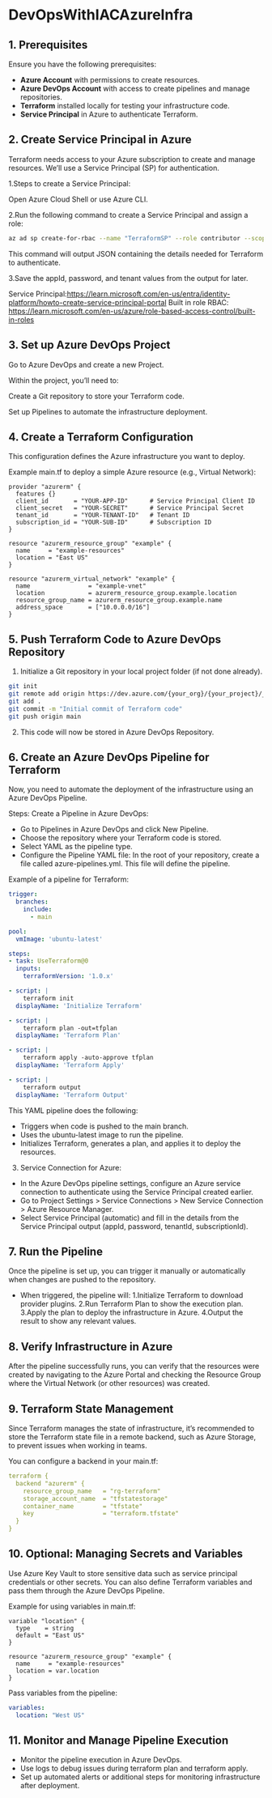 # DevOpsWithIACAzureInfra

## 1. Prerequisites
Ensure you have the following prerequisites:

- **Azure Account** with permissions to create resources.
- **Azure DevOps Account** with access to create pipelines and manage repositories.
- **Terraform** installed locally for testing your infrastructure code.
- **Service Principal** in Azure to authenticate Terraform.

## 2. Create Service Principal in Azure
Terraform needs access to your Azure subscription to create and manage resources. We’ll use a Service Principal (SP) for authentication.

1.Steps to create a Service Principal:

Open Azure Cloud Shell or use Azure CLI.

2.Run the following command to create a Service Principal and assign a role:
```Bash
az ad sp create-for-rbac --name "TerraformSP" --role contributor --scopes /subscriptions/{subscription_id}
```
This command will output JSON containing the details needed for Terraform to authenticate.

3.Save the appId, password, and tenant values from the output for later.

Service Principal:https://learn.microsoft.com/en-us/entra/identity-platform/howto-create-service-principal-portal
Built in role RBAC: https://learn.microsoft.com/en-us/azure/role-based-access-control/built-in-roles

## 3. Set up Azure DevOps Project
 
 Go to Azure DevOps and create a new Project.

Within the project, you’ll need to:

Create a Git repository to store your Terraform code.

Set up Pipelines to automate the infrastructure deployment.

## 4. Create a Terraform Configuration
This configuration defines the Azure infrastructure you want to deploy.

Example main.tf to deploy a simple Azure resource (e.g., Virtual Network):

```hcl
provider "azurerm" {
  features {}
  client_id       = "YOUR-APP-ID"      # Service Principal Client ID
  client_secret   = "YOUR-SECRET"      # Service Principal Secret
  tenant_id       = "YOUR-TENANT-ID"   # Tenant ID
  subscription_id = "YOUR-SUB-ID"      # Subscription ID
}

resource "azurerm_resource_group" "example" {
  name     = "example-resources"
  location = "East US"
}

resource "azurerm_virtual_network" "example" {
  name                = "example-vnet"
  location            = azurerm_resource_group.example.location
  resource_group_name = azurerm_resource_group.example.name
  address_space       = ["10.0.0.0/16"]
}
```
## 5. Push Terraform Code to Azure DevOps Repository

1. Initialize a Git repository in your local project folder (if not done already).

```bash
git init
git remote add origin https://dev.azure.com/{your_org}/{your_project}/_git/{your_repo}
git add .
git commit -m "Initial commit of Terraform code"
git push origin main
```
2. This code will now be stored in Azure DevOps Repository.

## 6. Create an Azure DevOps Pipeline for Terraform
Now, you need to automate the deployment of the infrastructure using an Azure DevOps Pipeline.

Steps:
Create a Pipeline in Azure DevOps:

- Go to Pipelines in Azure DevOps and click New Pipeline.
- Choose the repository where your Terraform code is stored.
- Select YAML as the pipeline type.
- Configure the Pipeline YAML file: In the root of your repository, create a file called azure-pipelines.yml. This file will define the pipeline.

Example of a pipeline for Terraform:

```yaml
trigger:
  branches:
    include:
      - main

pool:
  vmImage: 'ubuntu-latest'

steps:
- task: UseTerraform@0
  inputs:
    terraformVersion: '1.0.x'

- script: |
    terraform init
  displayName: 'Initialize Terraform'

- script: |
    terraform plan -out=tfplan
  displayName: 'Terraform Plan'

- script: |
    terraform apply -auto-approve tfplan
  displayName: 'Terraform Apply'

- script: |
    terraform output
  displayName: 'Terraform Output'

```
This YAML pipeline does the following:

- Triggers when code is pushed to the main branch.
- Uses the ubuntu-latest image to run the pipeline.
- Initializes Terraform, generates a plan, and applies it to deploy the resources.
  
3. Service Connection for Azure:

- In the Azure DevOps pipeline settings, configure an Azure service connection to authenticate using the Service Principal created earlier.
- Go to Project Settings > Service Connections > New Service Connection > Azure Resource Manager.
- Select Service Principal (automatic) and fill in the details from the Service Principal output (appId, password, tenantId, subscriptionId).


## 7. Run the Pipeline
Once the pipeline is set up, you can trigger it manually or automatically when changes are pushed to the repository.

- When triggered, the pipeline will:
1.Initialize Terraform to download provider plugins.
2.Run Terraform Plan to show the execution plan.
3.Apply the plan to deploy the infrastructure in Azure.
4.Output the result to show any relevant values.

## 8. Verify Infrastructure in Azure

After the pipeline successfully runs, you can verify that the resources were created by navigating to the Azure Portal and checking the Resource Group where the Virtual Network (or other resources) was created.

## 9. Terraform State Management
Since Terraform manages the state of infrastructure, it’s recommended to store the Terraform state file in a remote backend, such as Azure Storage, to prevent issues when working in teams.

You can configure a backend in your main.tf:

```yaml
terraform {
  backend "azurerm" {
    resource_group_name   = "rg-terraform"
    storage_account_name  = "tfstatestorage"
    container_name        = "tfstate"
    key                   = "terraform.tfstate"
  }
}
```
## 10. Optional: Managing Secrets and Variables
Use Azure Key Vault to store sensitive data such as service principal credentials or other secrets.
You can also define Terraform variables and pass them through the Azure DevOps Pipeline.

Example for using variables in main.tf:

```hcl
variable "location" {
  type    = string
  default = "East US"
}

resource "azurerm_resource_group" "example" {
  name     = "example-resources"
  location = var.location
}
```
Pass variables from the pipeline:

```yaml
variables:
  location: "West US"

```

## 11. Monitor and Manage Pipeline Execution
- Monitor the pipeline execution in Azure DevOps.
- Use logs to debug issues during terraform plan and terraform apply.
- Set up automated alerts or additional steps for monitoring infrastructure after deployment.




